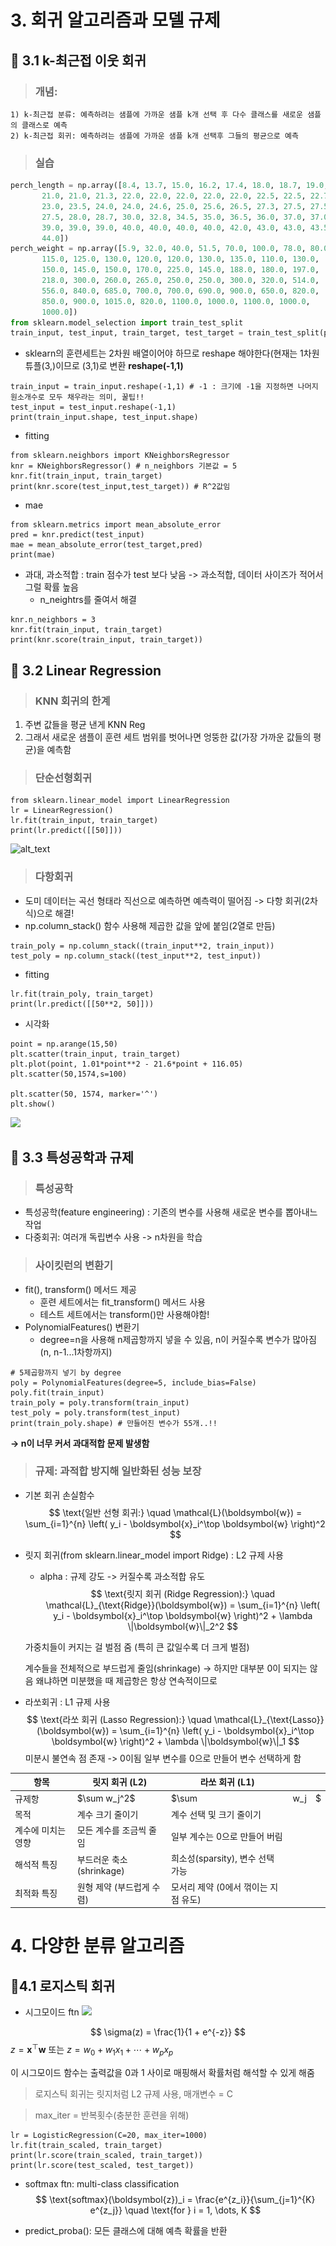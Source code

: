 # 3. 회귀 알고리즘과 모델 규제
## 📌 3.1 k-최근접 이웃 회귀

>### 개념:
    1) k-최근접 분류: 예측하려는 샘플에 가까운 샘플 k개 선택 후 다수 클래스를 새로운 샘플의 클래스로 예측
    2) k-최근접 회귀: 예측하려는 샘플에 가까운 샘플 k개 선택후 그들의 평균으로 예측

>### 실습
```python
perch_length = np.array([8.4, 13.7, 15.0, 16.2, 17.4, 18.0, 18.7, 19.0, 19.6, 20.0, 21.0,
       21.0, 21.0, 21.3, 22.0, 22.0, 22.0, 22.0, 22.0, 22.5, 22.5, 22.7,
       23.0, 23.5, 24.0, 24.0, 24.6, 25.0, 25.6, 26.5, 27.3, 27.5, 27.5,
       27.5, 28.0, 28.7, 30.0, 32.8, 34.5, 35.0, 36.5, 36.0, 37.0, 37.0,
       39.0, 39.0, 39.0, 40.0, 40.0, 40.0, 40.0, 42.0, 43.0, 43.0, 43.5,
       44.0])
perch_weight = np.array([5.9, 32.0, 40.0, 51.5, 70.0, 100.0, 78.0, 80.0, 85.0, 85.0, 110.0,
       115.0, 125.0, 130.0, 120.0, 120.0, 130.0, 135.0, 110.0, 130.0,
       150.0, 145.0, 150.0, 170.0, 225.0, 145.0, 188.0, 180.0, 197.0,
       218.0, 300.0, 260.0, 265.0, 250.0, 250.0, 300.0, 320.0, 514.0,
       556.0, 840.0, 685.0, 700.0, 700.0, 690.0, 900.0, 650.0, 820.0,
       850.0, 900.0, 1015.0, 820.0, 1100.0, 1000.0, 1100.0, 1000.0,
       1000.0])
from sklearn.model_selection import train_test_split
train_input, test_input, train_target, test_target = train_test_split(perch_length, perch_weight, random_state=42)  
```
* sklearn의 훈련세트는 2차원 배열이어야 하므로 reshape 해야한다(현재는 1차원 튜플(3,)이므로 (3,1)로 변환 **reshape(-1,1)**
```
train_input = train_input.reshape(-1,1) # -1 : 크기에 -1을 지정하면 나머지 원소개수로 모두 채우라는 의미, 꿀팁!!
test_input = test_input.reshape(-1,1)
print(train_input.shape, test_input.shape)
```
* fitting
```
from sklearn.neighbors import KNeighborsRegressor
knr = KNeighborsRegressor() # n_neighbors 기본값 = 5
knr.fit(train_input, train_target) 
print(knr.score(test_input,test_target)) # R^2값임
```
* mae
```
from sklearn.metrics import mean_absolute_error
pred = knr.predict(test_input)
mae = mean_absolute_error(test_target,pred)
print(mae)
```
* 과대, 과소적합 : train 점수가 test 보다 낮음 -> 과소적합, 데이터 사이즈가 적어서 그럴 확률 높음
    * n_neightrs를 줄여서 해결
```
knr.n_neighbors = 3
knr.fit(train_input, train_target)
print(knr.score(train_input, train_target))
```

## 📌 3.2 Linear Regression
>### KNN 회귀의 한계
1. 주변 값들을 평균 낸게 KNN Reg
2. 그래서 새로운 샘플이 훈련 세트 범위를 벗어나면 엉뚱한 값(가장 가까운 값들의 평균)을 예측함

>### 단순선형회귀
```
from sklearn.linear_model import LinearRegression
lr = LinearRegression()
lr.fit(train_input, train_target)
print(lr.predict([[50]]))
```
![alt_text](../25_Summer_Study/images/다운로드.png)
>### 다항회귀
* 도미 데이터는 곡선 형태라 직선으로 예측하면 예측력이 떨어짐 -> 다항 회귀(2차식)으로 해결!
* np.column_stack() 함수 사용해 제곱한 값을 앞에 붙임(2열로 만듬)

```
train_poly = np.column_stack((train_input**2, train_input))
test_poly = np.column_stack((test_input**2, test_input))
```
* fitting
```
lr.fit(train_poly, train_target)
print(lr.predict([[50**2, 50]]))
```
* 시각화
```
point = np.arange(15,50)
plt.scatter(train_input, train_target)
plt.plot(point, 1.01*point**2 - 21.6*point + 116.05)
plt.scatter(50,1574,s=100)

plt.scatter(50, 1574, marker='^')
plt.show()
```
![](../25_Summer_Study/images/다운로드%20(1).png)

## 📌 3.3 특성공학과 규제

>### 특성공학
* 특성공학(feature engineering) : 기존의 변수를 사용해 새로운 변수를 뽑아내느 작업
* 다중회귀: 여러개 독립변수 사용 -> n차원을 학습

>### 사이킷런의 변환기
* fit(), transform() 메서드 제공
    * 훈련 세트에서는 fit_transform() 메서드 사용
    * 테스트 세트에서는 transform()만 사용해야함!
* PolynomialFeatures() 변환기
    * degree=n을 사용해 n제곱항까지 넣을 수 있음, n이 커질수록 변수가 많아짐(n, n-1...1차항까지)
```
# 5제곱항까지 넣기 by degree 
poly = PolynomialFeatures(degree=5, include_bias=False)
poly.fit(train_input)
train_poly = poly.transform(train_input)
test_poly = poly.transform(test_input)
print(train_poly.shape) # 만들어진 변수가 55개..!!
```
**-> n이 너무 커서 과대적합 문제 발생함**

>### 규제: 과적합 방지해 일반화된 성능 보장
* 기본 회귀 손실함수 
$$ \text{일반 선형 회귀:} \quad \mathcal{L}(\boldsymbol{w}) = \sum_{i=1}^{n} \left( y_i - \boldsymbol{x}_i^\top \boldsymbol{w} \right)^2 $$
* 릿지 회귀(from sklearn.linear_model import Ridge) : L2 규제 사용
    * alpha : 규제 강도 -> 커질수록 과소적합 유도
$$ \text{릿지 회귀 (Ridge Regression):} \quad \mathcal{L}_{\text{Ridge}}(\boldsymbol{w}) = \sum_{i=1}^{n} \left( y_i - \boldsymbol{x}_i^\top \boldsymbol{w} \right)^2 + \lambda \|\boldsymbol{w}\|_2^2 $$

    가중치들이 커지는 걸 벌점 줌 (특히 큰 값일수록 더 크게 벌점)

    계수들을 전체적으로 부드럽게 줄임(shrinkage) → 하지만 대부분 0이 되지는 않음
    왜냐하면 미분했을 때 제곱항은 항상 연속적이므로
* 라쏘회귀 : L1 규제 사용
$$ \text{라쏘 회귀 (Lasso Regression):} \quad \mathcal{L}_{\text{Lasso}}(\boldsymbol{w}) = \sum_{i=1}^{n} \left( y_i - \boldsymbol{x}_i^\top \boldsymbol{w} \right)^2 + \lambda \|\boldsymbol{w}\|_1 $$ 
    미분시 불연속 점 존재 -> 0이됨
    일부 변수를 0으로 만들어 변수 선택하게 함

| 항목         | 릿지 회귀 (L2)         | 라쏘 회귀 (L1)              |      |    |
| ---------- | ------------------ | ----------------------- | ---- | -- |
| 규제항        | \$\sum w\_j^2\$    | \$\sum                  | w\_j | \$ |
| 목적         | 계수 크기 줄이기          | 계수 선택 및 크기 줄이기          |      |    |
| 계수에 미치는 영향 | 모든 계수를 조금씩 줄임      | 일부 계수는 0으로 만들어 버림       |      |    |
| 해석적 특징     | 부드러운 축소(shrinkage) | 희소성(sparsity), 변수 선택 가능 |      |    |
| 최적화 특징     | 원형 제약 (부드럽게 수렴)    | 모서리 제약 (0에서 꺾이는 지점 유도)  |      |    |

# 4. 다양한 분류 알고리즘
## 📌4.1 로지스틱 회귀
* 시그모이드 ftn
![](../25_Summer_Study/images/다운로드%20(2).png)

$$ \sigma(z) = \frac{1}{1 + e^{-z}} $$ 
$z = \boldsymbol{x}^\top \boldsymbol{w}$ 또는 $z = w_0 + w_1 x_1 + \cdots + w_p x_p$

이 시그모이드 함수는 출력값을 $0$과 $1$ 사이로 매핑해서 확률처럼 해석할 수 있게 해줌

>로지스틱 회귀는 릿지처럼 L2 규제 사용, 매개변수 = C

>max_iter = 반복횟수(충분한 훈련을 위해)  

```
lr = LogisticRegression(C=20, max_iter=1000)
lr.fit(train_scaled, train_target)
print(lr.score(train_scaled, train_target))
print(lr.score(test_scaled, test_target))
```
* softmax ftn: multi-class classification
$$ \text{softmax}(\boldsymbol{z})_i = \frac{e^{z_i}}{\sum_{j=1}^{K} e^{z_j}} \quad \text{for } i = 1, \dots, K $$ 

* predict_proba(): 모든 클래스에 대해 예측 확률을 반환 
![]()